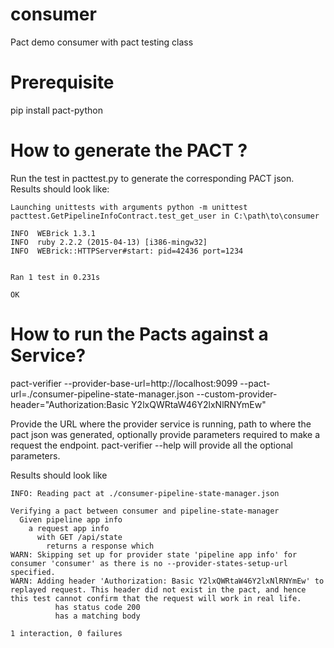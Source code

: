 # consumer
Pact demo consumer with pact testing class

# Prerequisite
pip install pact-python

# How to generate the PACT ?
Run the test in pacttest.py to generate the corresponding PACT json. 
Results should look like:
```
Launching unittests with arguments python -m unittest pacttest.GetPipelineInfoContract.test_get_user in C:\path\to\consumer

INFO  WEBrick 1.3.1
INFO  ruby 2.2.2 (2015-04-13) [i386-mingw32]
INFO  WEBrick::HTTPServer#start: pid=42436 port=1234


Ran 1 test in 0.231s

OK
```
# How to run the Pacts against a Service?

pact-verifier --provider-base-url=http://localhost:9099 --pact-url=./consumer-pipeline-state-manager.json --custom-provider-header="Authorization:Basic Y2lxQWRtaW46Y2lxNlRNYmEw"

Provide the URL where the provider service is running, path to where the pact json was generated, optionally provide parameters required to make a request the endpoint.
pact-verifier --help will provide all the optional parameters.

Results should look like 
```
INFO: Reading pact at ./consumer-pipeline-state-manager.json

Verifying a pact between consumer and pipeline-state-manager
  Given pipeline app info
    a request app info
      with GET /api/state
        returns a response which
WARN: Skipping set up for provider state 'pipeline app info' for consumer 'consumer' as there is no --provider-states-setup-url specified.
WARN: Adding header 'Authorization: Basic Y2lxQWRtaW46Y2lxNlRNYmEw' to replayed request. This header did not exist in the pact, and hence this test cannot confirm that the request will work in real life.
          has status code 200
          has a matching body

1 interaction, 0 failures
```
